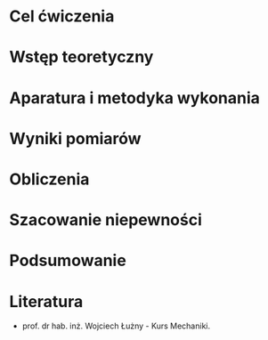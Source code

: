 # Cel ćwiczenia

# Wstęp teoretyczny

# Aparatura i metodyka wykonania

# Wyniki pomiarów

# Obliczenia

# Szacowanie niepewności

# Podsumowanie

# Literatura

- prof. dr hab. inż. Wojciech Łużny - Kurs Mechaniki.
